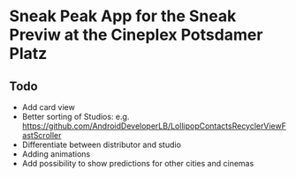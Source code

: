# Sneak Peak App for the Sneak Previw at the Cineplex Potsdamer Platz

## Todo
* Add card view
* Better sorting of Studios: e.g. https://github.com/AndroidDeveloperLB/LollipopContactsRecyclerViewFastScroller
* Differentiate between distributor and studio
* Adding animations
* Add possibility to show predictions for other cities and cinemas
